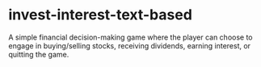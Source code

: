 # invest-interest-text-based
A simple financial decision-making game where the player can choose to engage in buying/selling stocks, receiving dividends, earning interest, or quitting the game.
